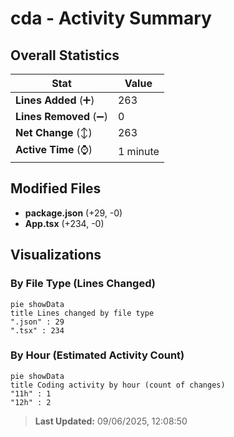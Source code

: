 # cda - Activity Summary 

## Overall Statistics

| Stat                   | Value                                                             |
| ---------------------- | ----------------------------------------------------------------- |
| **Lines Added** (➕)   | 263                                          |
| **Lines Removed** (➖) | 0                                        |
| **Net Change** (↕)    | 263                |
| **Active Time** (⌚)   | 1 minute |


## Modified Files
- **package.json** (+29, -0)
- **App.tsx** (+234, -0)

## Visualizations

### By File Type (Lines Changed)

```mermaid
pie showData
title Lines changed by file type
".json" : 29
".tsx" : 234
```

### By Hour (Estimated Activity Count)

```mermaid
pie showData
title Coding activity by hour (count of changes)
"11h" : 1
"12h" : 2
```


> **Last Updated:** 09/06/2025, 12:08:50